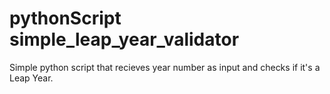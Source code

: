 # pythonScript simple_leap_year_validator
Simple python script that recieves year number as input and checks if it's a Leap Year.

